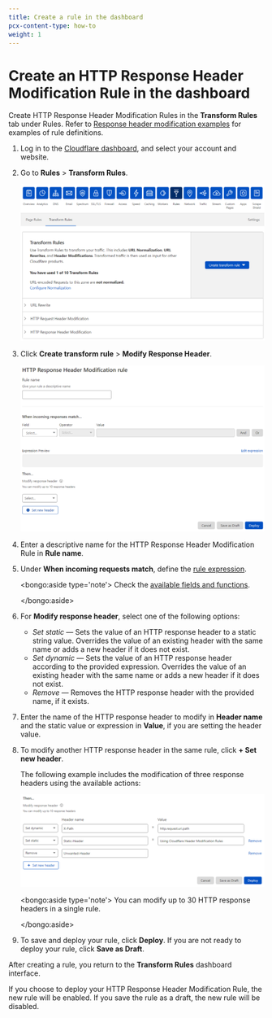 ```yaml
---
title: Create a rule in the dashboard
pcx-content-type: how-to
weight: 1
---
```


# Create an HTTP Response Header Modification Rule in the dashboard

Create HTTP Response Header Modification Rules in the **Transform Rules** tab under Rules. Refer to [Response header modification examples](/transform/response-header-modification/examples) for examples of rule definitions.

1. Log in to the [Cloudflare dashboard](https://dash.cloudflare.com/), and select your account and website.

1. Go to **Rules** > **Transform Rules**.

   ![Transform Rules tab](../../static/transform/overview.png)

1. Click **Create transform rule** > **Modify Response Header**.

   ![Create HTTP Response Header Modification rule page](../../static/transform/create-response-header-modification-rule.png)

1. Enter a descriptive name for the HTTP Response Header Modification Rule in **Rule name**.

1. Under **When incoming requests match**, define the [rule expression](https://developers.cloudflare.com/firewall/cf-dashboard/create-edit-delete-rules#expression-builder-and-editor).

   <bongo:aside type='note'>
   Check the [available fields and functions](/transform/response-header-modification/reference/fields-functions).

   </bongo:aside>

1. For **Modify response header**, select one of the following options:

   - _Set static_ — Sets the value of an HTTP response header to a static string value. Overrides the value of an existing header with the same name or adds a new header if it does not exist.
   - _Set dynamic_ — Sets the value of an HTTP response header according to the provided expression. Overrides the value of an existing header with the same name or adds a new header if it does not exist.
   - _Remove_ — Removes the HTTP response header with the provided name, if it exists.

1. Enter the name of the HTTP response header to modify in **Header name** and the static value or expression in **Value**, if you are setting the header value.

1. To modify another HTTP response header in the same rule, click **+ Set new header**.

   The following example includes the modification of three response headers using the available actions:

   ![HTTP response header modification examples](../../static/transform/response-header-modification-example.png)

   <bongo:aside type='note'>
   You can modify up to 30 HTTP response headers in a single rule.

   </bongo:aside>

1. To save and deploy your rule, click **Deploy**. If you are not ready to deploy your rule, click **Save as Draft**.

After creating a rule, you return to the **Transform Rules** dashboard interface.

If you choose to deploy your HTTP Response Header Modification Rule, the new rule will be enabled. If you save the rule as a draft, the new rule will be disabled.
